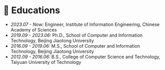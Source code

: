 <span class='anchor' id='Educations'></span>

# 📖 Educations

- *2023.07 - Now:* Engineer, Institute of Information Engineering, Chinese Academy of Sciences
- *2019.09 - 2023.06:* Ph.D., School of Computer and Information Technology, Beijing Jiaotong University
- *2016.09 - 2019.06:* M.S., School of Computer and Information Technology, Beijing Jiaotong University
- *2012.09 - 2016.06:* B.S., College of Computer Science and Technology, Taiyuan University of Technology